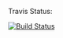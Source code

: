 Travis Status:

[![Build Status](https://travis-ci.org/sayanee/travis-node.png?branch=master)](https://travis-ci.org/sayanee/travis-node)